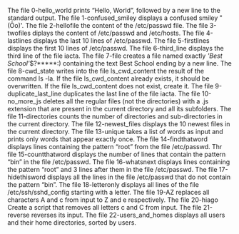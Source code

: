 The file 0-hello_world prints “Hello, World”, followed by a new line to the standard output. 
The file 1-confused_smiley displays a confused smiley "(Ôo)'. 
The file 2-hellofile the content of the /etc/passwd file. 
The file 3-twofiles diplays the content of /etc/passwd and /etc/hosts. 
The file 4-lastlines displays the last 10 lines of /etc/passwd. 
The file 5-firstlines displays the first 10 lines of /etc/passwd. 
The file 6-third_line displays the third line of the file iacta. 
The file 7-file creates a file named exactly *'Best School'*$?*****:) containing the text Best School ending by a new line. 
The file 8-cwd_state writes into the file ls_cwd_content the result of the command ls -la. If the file ls_cwd_content already exists, it should be overwritten. If the file ls_cwd_content does not exist, create it. 
The file 9-duplicate_last_line duplicates the last line of the file iacta. 
The file 10-no_more_js deletes all the regular files (not the directories) with a .js extension that are present in the current directory and all its subfolders. 
The file 11-directories counts the number of directories and sub-directories in the current directory. 
The file 12-newest_files displays the 10 newest files in the current directory. 
The file 13-unique takes a list of words as input and prints only words that appear exactly once.
The file 14-findthatword displays lines containing the pattern “root” from the file /etc/passwd.
Thr file 15-countthatword displays the number of lines that contain the pattern “bin” in the file /etc/passwd.
The file 16-whatsnext displays lines containing the pattern “root” and 3 lines after them in the file /etc/passwd.
The file 17-hidethisword displays all the lines in the file /etc/passwd that do not contain the pattern “bin”.
The file 18-letteronly displays all lines of the file /etc/ssh/sshd_config starting with a letter.
The file 19-AZ replaces all characters A and c from input to Z and e respectively.
The file 20-hiago Create a script that removes all letters c and C from input.
The file 21-reverse reverses its input.
The file 22-users_and_homes displays all users and their home directories, sorted by users.
